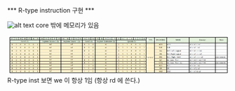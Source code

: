 *** R-type instruction 구현 ***

![alt text](RV32I_core.png)
core 밖에 메모리가 있음

![alt text](r_type_instrset.png)
R-type inst 보면 we 이 항상 1임 (항상 rd 에 쓴다.)